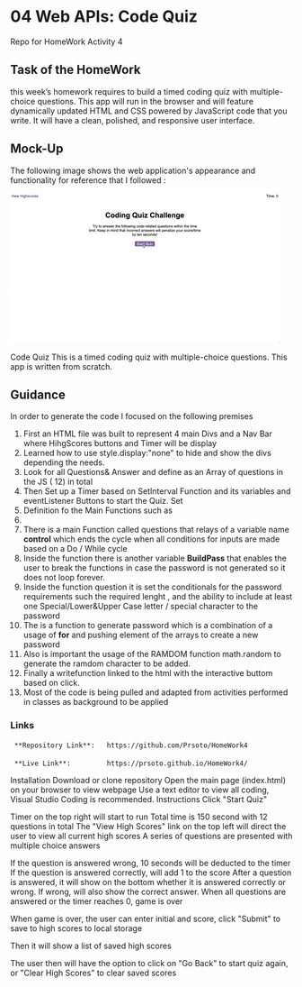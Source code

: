 # 04 Web APIs: Code Quiz
Repo for HomeWork Activity 4

## Task of the HomeWork 

this week’s homework requires to build a timed coding quiz with multiple-choice questions. This app will run in the browser and will feature dynamically updated HTML and CSS powered by JavaScript code that you write. It will have a clean, polished, and responsive user interface. 

## Mock-Up

The following image shows the web application's appearance and functionality for reference that I followed :

![A user clicks through an interactive coding quiz, then enters initials to save the high score before resetting and starting over.](04-web-apis-homework-demo.gif)



Code Quiz
This is a timed coding quiz with multiple-choice questions. This app is written from scratch.




## Guidance

  In order to generate the code I focused on the following premises
  
  1. First an HTML file was built to represent 4 main Divs and a Nav Bar where HihgScores buttons and Timer will be display
  2. Learned how to use style.display:"none" to hide and show the divs depending the needs.
  3. Look for all Questions& Answer and define as an Array of questions in the JS  ( 12) in total 
  4. Then Set up a Timer based on SetInterval Function and its variables and eventListener Buttons to start the Quiz. Set 
  5. Definition fo the Main Functions such as 
  6. 
  7. There is a main Function called questions that relays of a variable name **control** which ends the cycle when all conditions for inputs are made based on a Do / While cycle 
  8. Inside the function there is another variable **BuildPass** that enables the user to break the functions in case the password is not generated so it does not loop forever.
  9. Inside the function question it is set the conditionals for the password requirements such the required lenght , and the ability to include at least one Special/Lower&Upper Case letter / special character to the password
  10. The is a function to generate password which is a combination of a usage of **for** and pushing element of the arrays to create a new password
  11. Also is important the usage of the RAMDOM function math.random to generate the ramdom character to be added.
  12. Finally a writefunction linked to the html with the interactive buttom based on click.
  13. Most of the code is being pulled and adapted from activities performed in classes as background to be applied

### Links 

     **Repository Link**:   https://github.com/Prsoto/HomeWork4
     
     **Live Link**:         https://prsoto.github.io/HomeWork4/
     
     
Installation
Download or clone repository
Open the main page (index.html) on your browser to view webpage
Use a text editor to view all coding, Visual Studio Coding is recommended.
Instructions
Click "Start Quiz"

Timer on the top right will start to run
Total time is 150 second with 12 questions in total
The "View High Scores" link on the top left will direct the user to view all current high scores
A series of questions are presented with multiple choice answers

If the question is answered wrong, 10 seconds will be deducted to the timer
If the question is answered correctly, will add 1 to the score
After a question is answered, it will show on the bottom whether it is answered correctly or wrong. If wrong, will also show the correct answer.
When all questions are answered or the timer reaches 0, game is over

When game is over, the user can enter initial and score, click "Submit" to save to high scores to local storage

Then it will show a list of saved high scores

The user then will have the option to click on "Go Back" to start quiz again, or "Clear High Scores" to clear saved scores


